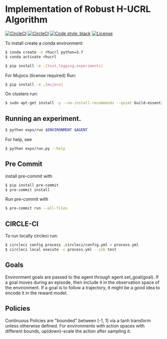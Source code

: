 # Implementation of Robust H-UCRL Algorithm


[![CircleCI](https://img.shields.io/circleci/build/github/sebascuri/rhucrl/master?label=master%20build%20and%20test&token=fa2c21d3aa7c7b3e2b6a51aa824e135bd2f85b31)](https://app.circleci.com/pipelines/github/sebascuri/rhucrl)
[![CircleCI](https://img.shields.io/circleci/build/github/sebascuri/rhucrl/dev?label=dev%20build%20and%20test&token=fa2c21d3aa7c7b3e2b6a51aa824e135bd2f85b31)](https://app.circleci.com/pipelines/github/sebascuri/rhucrl)
[![Code style: black](https://img.shields.io/badge/code%20style-black-000000.svg)](https://github.com/psf/black)
[![License](https://img.shields.io/github/license/mashape/apistatus.svg)](https://pypi.org/project/hug/)


To install create a conda environment:
```bash
$ conda create -n rhucrl python=3.7
$ conda activate rhucrl
```

```bash
$ pip install -e .[test,logging,experiments]
```

For Mujoco (license required) Run:
```bash
$ pip install -e .[mujoco]
```

On clusters run:
```bash
$ sudo apt-get install -y --no-install-recommends --quiet build-essential libopenblas-dev python-opengl xvfb xauth
```


## Running an experiment.
```bash
$ python exps/run $ENVIRONMENT $AGENT
```

For help, see
```bash
$ python exps/run.py --help
```

## Pre Commit
install pre-commit with
```bash
$ pip install pre-commit
$ pre-commit install
```

Run pre-commit with
```bash
$ pre-commit run --all-files
```


## CIRCLE-CI

To run locally circleci run:
```bash
$ circleci config process .circleci/config.yml > process.yml
$ circleci local execute -c process.yml --job test
```

## Goals
Environment goals are passed to the agent through agent.set_goal(goal).
If a goal moves during an episode, then include it in the observation space of the environment.
If a goal is to follow a trajectory, it might be a good idea to encode it in the reward model.

## Policies
Continuous Policies are "bounded" between [-1, 1] via a tanh transform unless otherwise defined.
For environments with action spaces with different bounds, up(down)-scale the action after sampling it.
